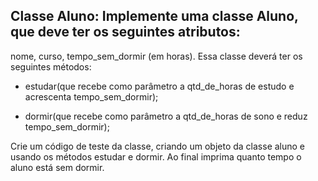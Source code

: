 ## Classe Aluno: Implemente uma classe Aluno, que deve ter os seguintes atributos:

nome, curso, tempo_sem_dormir (em horas). Essa classe deverá ter os seguintes
métodos:

- estudar(que recebe como parâmetro a qtd_de_horas de estudo e acrescenta
  tempo_sem_dormir);

- dormir(que recebe como parâmetro a qtd_de_horas de sono e reduz
  tempo_sem_dormir);

Crie um código de teste da classe, criando um objeto da classe aluno e usando os
métodos estudar e dormir. Ao final imprima quanto tempo o aluno está sem dormir.
